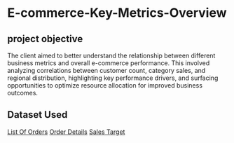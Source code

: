 # E-commerce-Key-Metrics-Overview

## project objective
The client aimed to better understand the relationship between different business metrics and overall e-commerce performance. This involved analyzing correlations between customer count, category sales, and regional distribution, highlighting key performance drivers, and surfacing opportunities to optimize resource allocation for improved business outcomes.

## Dataset Used
[List Of Orders](https://github.com/LeviAdamMiller/E-commerce-Key-Metrics-Overview/blob/main/List%20of%20Orders.xlsx) [Order Details](https://github.com/LeviAdamMiller/E-commerce-Key-Metrics-Overview/blob/main/Order%20Details.xlsx) [ Sales Target](https://github.com/LeviAdamMiller/E-commerce-Key-Metrics-Overview/blob/main/Sales%20target.xlsx)
